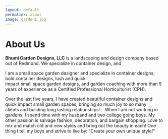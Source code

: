 ```yaml
---
layout: default
permalink: about
image: garden1.jpg
---
```


# About Us

__Bhumi Garden Designs, LLC__ is a landscaping and design company based out of Redmond. We specialize in container design, and 

I am a small space garden designer and specialize in container designs, bold container designs, lush and quick impact small space garden designs, and garden coaching with more than 5 years of experience as a Certified Professional Horticulturist (CPH).

Over the last five years, I have created beautiful container designs and quick impact small garden spaces, bringing so much joy to so many clients and building long lasting relationships! 
 
When I am not working in gardens, I spend time with my husband and two college going boys. My other passion is salvage fashion, decoration, and bargain shopping. Love to mix and match old and new styles and bring out the beauty in each! One thing I tell my boys and strive to live by: “Create your own unique style!" 


